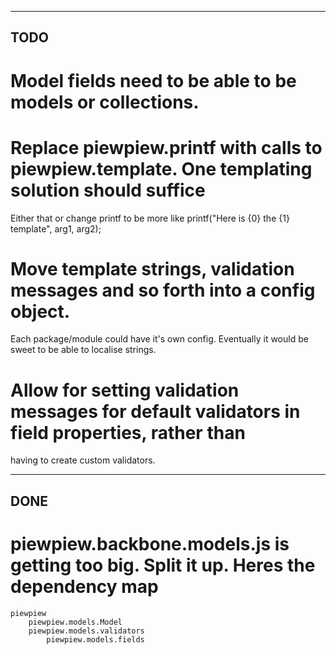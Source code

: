 ----
TODO
----

# Model fields need to be able to be models or collections.
# Replace piewpiew.printf with calls to piewpiew.template. One templating solution should suffice
  Either that or change printf to be more like printf("Here is {0} the {1} template", arg1, arg2);
# Move template strings, validation messages and so forth into a config object.
  Each package/module could have it's own config. Eventually it would be sweet
  to be able to localise strings.
# Allow for setting validation messages for default validators in field properties, rather than
  having to create custom validators.

----
DONE
----

# piewpiew.backbone.models.js is getting too big. Split it up. Heres the dependency map
	
	piewpiew
		piewpiew.models.Model
		piewpiew.models.validators
			piewpiew.models.fields
